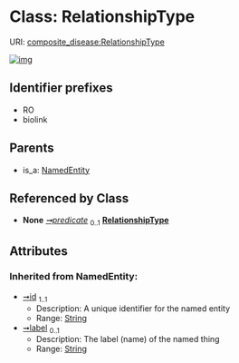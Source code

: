 
# Class: RelationshipType




URI: [composite_disease:RelationshipType](http://w3id.org/ontogpt/composite_disease/RelationshipType)


[![img](https://yuml.me/diagram/nofunky;dir:TB/class/[Triple]-%20predicate%200..1>[RelationshipType&#124;id(i):string;label(i):string%20%3F],[NamedEntity]^-[RelationshipType],[Triple],[NamedEntity])](https://yuml.me/diagram/nofunky;dir:TB/class/[Triple]-%20predicate%200..1>[RelationshipType&#124;id(i):string;label(i):string%20%3F],[NamedEntity]^-[RelationshipType],[Triple],[NamedEntity])

## Identifier prefixes

 * RO
 * biolink

## Parents

 *  is_a: [NamedEntity](NamedEntity.md)

## Referenced by Class

 *  **None** *[➞predicate](triple__predicate.md)*  <sub>0..1</sub>  **[RelationshipType](RelationshipType.md)**

## Attributes


### Inherited from NamedEntity:

 * [➞id](namedEntity__id.md)  <sub>1..1</sub>
     * Description: A unique identifier for the named entity
     * Range: [String](types/String.md)
 * [➞label](namedEntity__label.md)  <sub>0..1</sub>
     * Description: The label (name) of the named thing
     * Range: [String](types/String.md)
